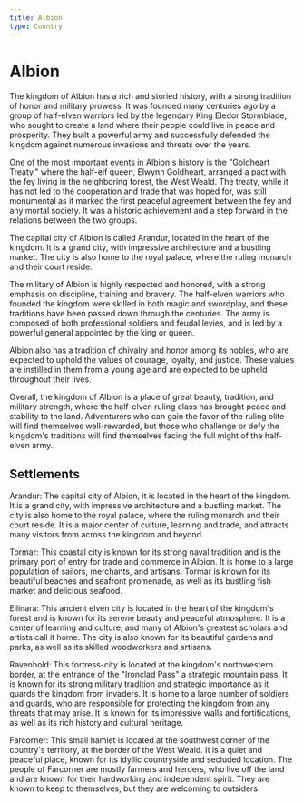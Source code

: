 ```yaml
---
title: Albion
type: Country
---
```


# Albion

The kingdom of Albion has a rich and storied history, with a strong tradition of honor and military prowess. It was founded many centuries ago by a group of half-elven warriors led by the legendary King Eledor Stormblade, who sought to create a land where their people could live in peace and prosperity. They built a powerful army and successfully defended the kingdom against numerous invasions and threats over the years.

One of the most important events in Albion's history is the "Goldheart Treaty," where the half-elf queen, Elwynn Goldheart, arranged a pact with the fey living in the neighboring forest, the West Weald. The treaty, while it has not led to the cooperation and trade that was hoped for, was still monumental as it marked the first peaceful agreement between the fey and any mortal society. It was a historic achievement and a step forward in the relations between the two groups.

The capital city of Albion is called Arandur, located in the heart of the kingdom. It is a grand city, with impressive architecture and a bustling market. The city is also home to the royal palace, where the ruling monarch and their court reside.

The military of Albion is highly respected and honored, with a strong emphasis on discipline, training and bravery. The half-elven warriors who founded the kingdom were skilled in both magic and swordplay, and these traditions have been passed down through the centuries. The army is composed of both professional soldiers and feudal levies, and is led by a powerful general appointed by the king or queen.

Albion also has a tradition of chivalry and honor among its nobles, who are expected to uphold the values of courage, loyalty, and justice. These values are instilled in them from a young age and are expected to be upheld throughout their lives.

Overall, the kingdom of Albion is a place of great beauty, tradition, and military strength, where the half-elven ruling class has brought peace and stability to the land. Adventurers who can gain the favor of the ruling elite will find themselves well-rewarded, but those who challenge or defy the kingdom's traditions will find themselves facing the full might of the half-elven army.

## Settlements

Arandur: The capital city of Albion, it is located in the heart of the kingdom. It is a grand city, with impressive architecture and a bustling market. The city is also home to the royal palace, where the ruling monarch and their court reside. It is a major center of culture, learning and trade, and attracts many visitors from across the kingdom and beyond.

Tormar: This coastal city is known for its strong naval tradition and is the primary port of entry for trade and commerce in Albion. It is home to a large population of sailors, merchants, and artisans. Tormar is known for its beautiful beaches and seafront promenade, as well as its bustling fish market and delicious seafood.

Eilinara: This ancient elven city is located in the heart of the kingdom's forest and is known for its serene beauty and peaceful atmosphere. It is a center of learning and culture, and many of Albion's greatest scholars and artists call it home. The city is also known for its beautiful gardens and parks, as well as its skilled woodworkers and artisans.

Ravenhold: This fortress-city is located at the kingdom's northwestern border, at the entrance of the "Ironclad Pass" a strategic mountain pass. It is known for its strong military tradition and strategic importance as it guards the kingdom from invaders. It is home to a large number of soldiers and guards, who are responsible for protecting the kingdom from any threats that may arise. It is known for its impressive walls and fortifications, as well as its rich history and cultural heritage.

Farcorner: This small hamlet is located at the southwest corner of the country's territory, at the border of the West Weald. It is a quiet and peaceful place, known for its idyllic countryside and secluded location. The people of Farcorner are mostly farmers and herders, who live off the land and are known for their hardworking and independent spirit. They are known to keep to themselves, but they are welcoming to outsiders.